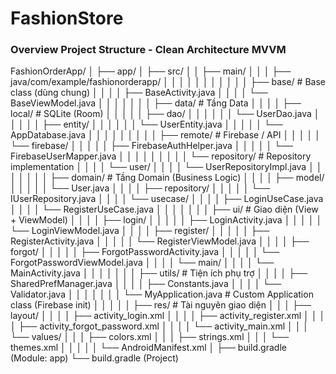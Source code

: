 # FashionStore

### Overview Project Structure - Clean Architecture MVVM

  FashionOrderApp/
  │
  ├── app/
  │   ├── src/
  │   │   ├── main/
  │   │   │   ├── java/com/example/fashionorderapp/
  │   │   │   │
  │   │   │   │
  │   │   │   ├── base/                        # Base class (dùng chung)
  │   │   │   │   ├── BaseActivity.java
  │   │   │   │   └── BaseViewModel.java
  │   │   │   │
  │   │   │   ├── data/                        # Tầng Data
  │   │   │   │   ├── local/                   # SQLite (Room)
  │   │   │   │   │   ├── dao/
  │   │   │   │   │   │   └── UserDao.java
  │   │   │   │   │   ├── entity/
  │   │   │   │   │   │   └── UserEntity.java
  │   │   │   │   │   └── AppDatabase.java
  │   │   │   │   │
  │   │   │   │   ├── remote/                  # Firebase / API
  │   │   │   │   │   └── firebase/
  │   │   │   │   │       ├── FirebaseAuthHelper.java
  │   │   │   │   │       └── FirebaseUserMapper.java
  │   │   │   │   │
  │   │   │   │   └── repository/              # Repository implementation
  │   │   │   │       └── user/
  │   │   │   │           └── UserRepositoryImpl.java
  │   │   │   │
  │   │   │   ├── domain/                      # Tầng Domain (Business Logic)
  │   │   │   │   ├── model/
  │   │   │   │   │   └── User.java
  │   │   │   │   ├── repository/
  │   │   │   │   │   └── IUserRepository.java
  │   │   │   │   └── usecase/
  │   │   │   │       ├── LoginUseCase.java
  │   │   │   │       └── RegisterUseCase.java
  │   │   │   │
  │   │   │   ├── ui/                          # Giao diện (View + ViewModel)
  │   │   │   │   ├── login/
  │   │   │   │   │   ├── LoginActivity.java
  │   │   │   │   │   └── LoginViewModel.java
  │   │   │   │   ├── register/
  │   │   │   │   │   ├── RegisterActivity.java
  │   │   │   │   │   └── RegisterViewModel.java
  │   │   │   │   ├── forgot/
  │   │   │   │   │   ├── ForgotPasswordActivity.java
  │   │   │   │   │   └── ForgotPasswordViewModel.java
  │   │   │   │   └── main/
  │   │   │   │       └── MainActivity.java
  │   │   │   │
  │   │   │   ├── utils/                       # Tiện ích phụ trợ
  │   │   │   │   ├── SharedPrefManager.java
  │   │   │   │   ├── Constants.java
  │   │   │   │   └── Validator.java
  │   │   │   │
  │   │   │   └── MyApplication.java           # Custom Application class (Firebase init)
  │   │   │
  │   │   ├── res/                             # Tài nguyên giao diện
  │   │   │   ├── layout/
  │   │   │   │   ├── activity_login.xml
  │   │   │   │   ├── activity_register.xml
  │   │   │   │   ├── activity_forgot_password.xml
  │   │   │   │   └── activity_main.xml
  │   │   │   └── values/
  │   │   │       ├── colors.xml
  │   │   │       ├── strings.xml
  │   │   │       └── themes.xml
  │   │   │
  │   │   └── AndroidManifest.xml
  │
  ├── build.gradle (Module: app)
  └── build.gradle (Project)

